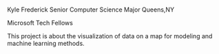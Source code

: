 #
Kyle Frederick
Senior Computer Science Major
Queens,NY

Microsoft Tech Fellows

This project is about the visualization of data on a map for modeling and machine learning methods.
